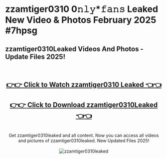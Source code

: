 # zzamtiger0310 0𝚗𝚕𝚢*𝚏𝚊𝚗𝚜 Leaked New Video & Photos February 2025 #7hpsg

<h2>zzamtiger0310Leaked Videos And Photos - Update Files 2025!</h2>
<br>
<div align="center">
<h2><a href="https://mediaupload.pro?title=zzamtiger0310&ref=11F" rel="nofollow">👉👉 Click to Watch zzamtiger0310 Leaked 👈👈</a></h2>
<h2><a href="https://mediaupload.pro?title=zzamtiger0310&ref=11F" rel="nofollow">👉👉 Click to Download zzamtiger0310Leaked 👈👈</a></h2>
<br>
Get zzamtiger0310leaked and all content. Now you can access all videos and pictures of zzamtiger0310leaked. New Updated Files 2025!
<br>
<br>
<a href="https://mediaupload.pro?title=zzamtiger0310&ref=11F" rel="nofollow" data-target="animated-image.originalLink"><img src="https://i.ibb.co/Gkj2r4b/banner.png" alt="zzamtiger0310leaked" style="max-width: 100%; display: inline-block;" data-target="animated-image.originalImage"></a>
</div>
<br>

